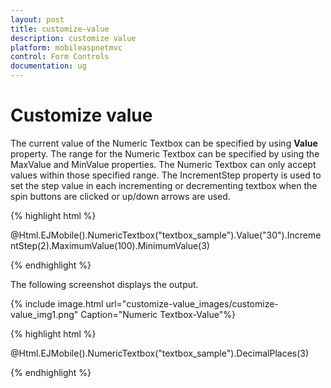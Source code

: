 ```yaml
---
layout: post
title: customize-value
description: customize value
platform: mobileaspnetmvc
control: Form Controls
documentation: ug
---
```


# Customize value

The current value of the Numeric Textbox can be specified by using **Value** property. The range for the Numeric Textbox can be specified by using the MaxValue and MinValue properties. The Numeric Textbox can only accept values within those specified range. The IncrementStep property is used to set the step value in each incrementing or decrementing textbox when the spin buttons are clicked or up/down arrows are used.

{% highlight html %}

@Html.EJMobile().NumericTextbox("textbox_sample").Value("30").IncrementStep(2).MaximumValue(100).MinimumValue(3)

{% endhighlight %}

The following screenshot displays the output.


{% include image.html url="customize-value_images/customize-value_img1.png" Caption="Numeric Textbox-Value"%}

{% highlight html %}

@Html.EJMobile().NumericTextbox("textbox_sample").DecimalPlaces(3)

{% endhighlight %}

